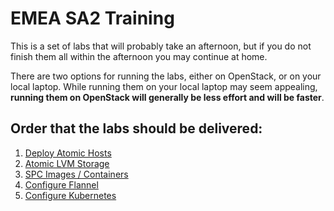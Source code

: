 # EMEA SA2 Training

This is a set of labs that will probably take an afternoon, but if you do not 
finish them all within the afternoon you may continue at home. 

There are two options for running the labs, either on OpenStack, or on your local 
laptop. While running them on your local laptop may seem appealing, **running them
on OpenStack will generally be less effort and will be faster**. 

## Order that the labs should be delivered:

1. [Deploy Atomic Hosts](deployAtomicHosts.md)
1. [Atomic LVM Storage](atomicDockerLVM.md)
1. [SPC Images / Containers](spcContainers.md)
1. [Configure Flannel](configFlannel.md)
1. [Configure Kubernetes](configKubernetes.md)
